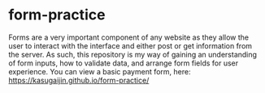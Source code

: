 # form-practice
Forms are a very important component of any website as they allow the user to interact with the interface and either post or get information from the server. As such, this repository is my way of gaining an understanding of form inputs, how to validate data, and arrange form fields for user experience.
You can view a basic payment form, here: https://kasugaijin.github.io/form-practice/
